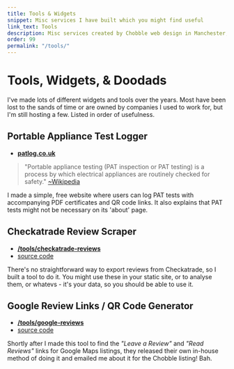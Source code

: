 ```yaml
---
title: Tools & Widgets
snippet: Misc services I have built which you might find useful
link_text: Tools
description: Misc services created by Chobble web design in Manchester, provided for free.
order: 99
permalink: "/tools/"
---
```


# Tools, Widgets, & Doodads

I've made lots of different widgets and tools over the years. Most have been lost to the sands of time or are owned by companies I used to work for, but I'm still hosting a few. Listed in order of usefulness.

## Portable Appliance Test Logger

- **[patlog.co.uk](https://patlog.co.uk)**

> "Portable appliance testing (PAT inspection or PAT testing) is a process by which electrical appliances are routinely checked for safety." [~Wikipedia](https://en.wikipedia.org/wiki/Portable_appliance_testing)

I made a simple, free website where users can log PAT tests with accompanying PDF certificates and QR code links. It also explains that PAT tests might not be necessary on its 'about' page.

## Checkatrade Review Scraper

- **[/tools/checkatrade-reviews](/tools/checkatrade-reviews)**
- [source code](https://git.chobble.com/chobble/chobble-site/raw/branch/main/src/tools/checkatrade-reviews.md)

There's no straightforward way to export reviews from Checkatrade, so I built a tool to do it. You might use these in your static site, or to analyse them, or whatevs - it's your data, so you should be able to use it.

## Google Review Links / QR Code Generator

- **[/tools/google-reviews](/tools/google-reviews)**
- [source code](https://git.chobble.com/chobble/chobble-site/raw/branch/main/src/tools/google-reviews.md)

Shortly after I made this tool to find the _"Leave a Review"_ and _"Read Reviews"_ links for Google Maps listings, they released their own in-house method of doing it and emailed me about it for the Chobble listing! Bah.

